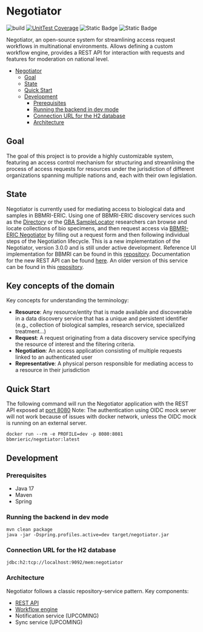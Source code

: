 # Negotiator

![build](https://github.com/BBMRI-ERIC/negotiator-v3/actions/workflows/CI.yml/badge.svg?)
[![UnitTest Coverage](https://codecov.io/github/BBMRI-ERIC/negotiator-v3/graph/badge.svg?token=YN9M34IM3S)](https://codecov.io/github/BBMRI-ERIC/negotiator-v3)
![Static Badge](https://img.shields.io/badge/Java%20Code%20Style-Google-orange)
![Static Badge](https://img.shields.io/badge/Docker-bbmrieric%2Fnegotiator-blue)

Negotiator, an open-source system for streamlining access request workflows in multinational environments.
Allows defining a custom workflow engine, provides a REST API for interaction with requests and features
for moderation on national level.

<!-- TOC -->
* [Negotiator](#negotiator)
  * [Goal](#goal)
  * [State](#state)
  * [Quick Start](#quick-start)
  * [Development](#development)
    * [Prerequisites](#prerequisites)
    * [Running the backend in dev mode](#running-the-backend-in-dev-mode)
    * [Connection URL for the H2 database](#connection-url-for-the-h2-database)
    * [Architecture](#architecture)
<!-- TOC -->

## Goal

The goal of this project is to provide a highly customizable system, featuring an access control mechanism
for structuring and streamlining the process of access requests for resources under the jurisdiction of different
organizations spanning multiple nations and, each with their own legislation.

## State

Negotiator is currently used for mediating access to biological data and samples in BBMRI-ERIC. Using one of BBMRI-ERIC
discovery services such as the [Directory](https://directory.bbmri-eric.eu/#/) or
the [GBA SampleLocator](https://samplelocator.bbmri.de/) researchers
can browse and locate collections of bio specimens, and then request access
via [BBMRI-ERIC Negotiator](https://negotiator.bbmri-eric.eu/)
by filling out a request form and then following individual steps of the Negotiation lifecycle.
This is a new implementation of the Negotiator, version 3.0.0 and is still under active development.
Reference UI implementation for BBMRI can be found in this [repository](https://github.com/BBMRI-ERIC/negotiator-v3-frontend).
Documentation for
the new REST API can be found [here](https://negotiator-v3.bbmri-eric.eu/api/swagger-ui/index.html).
An older version of this service can be found in this [repository](https://github.com/BBMRI-ERIC/negotiator.bbmri).
## Key concepts of the domain
Key concepts for understanding the terminology:
- **Resource**: Any resource/entity that is made available and discoverable in a data discovery service that has a unique and persistent identifier
(e.g., collection of biological samples, research service, specialized treatment...)
- **Request**: A request originating from a data discovery service specifying the resource of interest and the filtering criteria.
- **Negotiation**: An access application consisting of multiple requests linked to an authenticated user
- **Representative**: A physical person responsible for mediating access to a resource in their jurisdiction
## Quick Start

The following command will run the Negotiator application with the REST API exposed
at [port 8080](http://localhost:8080)
Note: The authentication using OIDC mock server will not work because of issues with docker network, unless the OIDC
mock is running
on an external server.

```shell
docker run --rm -e PROFILE=dev -p 8080:8081 bbmrieric/negotiator:latest
```

## Development

### Prerequisites

- Java 17
- Maven
- Spring

### Running the backend in dev mode

```shell
mvn clean package
java -jar -Dspring.profiles.active=dev target/negotiator.jar
```

### Connection URL for the H2 database

``
jdbc:h2:tcp://localhost:9092/mem:negotiator
``
### Architecture
Negotiator follows a classic repository-service pattern. Key components:
- [REST API](docs/REST.md)
- [Workflow engine](docs/LIFECYCLE.md)
- Notification service (UPCOMING)
- Sync service (UPCOMING)